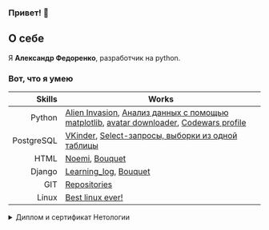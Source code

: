 ### Привет! 👋

## О себе
Я **Александр Федоренко**, разработчик на python.

### Вот, что я умею

| Skills |  Works       |
|-----:|---------------|
|Python|[Alien Invasion](https://github.com/Kai-s-cmd/Alien_Invasion), [Анализ данных с помощью matplotlib](https://github.com/Kai-s-cmd/work_with_matplotlib), [avatar downloader](https://github.com/Kai-s-cmd/final_python-s_work), [Codewars profile](https://www.codewars.com/users/Kai-s-cmd) |
|PostgreSQL|[VKinder](https://github.com/Kai-s-cmd/netology_diploma), [Select-запросы, выборки из одной таблицы](https://github.com/Kai-s-cmd/netology_select_request)|
|HTML|[Noemi](https://codepen.io/Kai-s-cmd/pen/bGKpOwm), [Bouquet](https://kai-s-cmd.github.io/bouquet-s-site/)|
|Django|[Learning_log](https://github.com/Kai-s-cmd/Learning_log), [Bouquet](https://github.com/Kai-s-cmd/bouquet)|
|GIT|[Repositories](https://github.com/Kai-s-cmd?tab=repositories)            |
|Linux|[Best linux ever!](https://pop.system76.com/)         |
 
 

<details>
<summary>Диплом и сертификат Нетологии</summary>

 ![Python diploma](https://github.com/Kai-s-cmd/Kai-s-cmd/assets/93368311/edbd8491-749b-4105-b670-4a31ec1e67cc)
 
 
 ![certificate.pdf](https://github.com/Kai-s-cmd/Kai-s-cmd/files/11440412/certificate.pdf)


</details>








<!--
**Kai-s-cmd/Kai-s-cmd** is a ✨ _special_ ✨ repository because its `README.md` (this file) appears on your GitHub profile.

Here are some ideas to get you started:

- 🔭 I’m currently working on ...
- 🌱 I’m currently learning ...
- 👯 I’m looking to collaborate on ...
- 🤔 I’m looking for help with ...
- 💬 Ask me about ...
- 📫 How to reach me: ...
- 😄 Pronouns: ...
- ⚡ Fun fact: ...
-->
